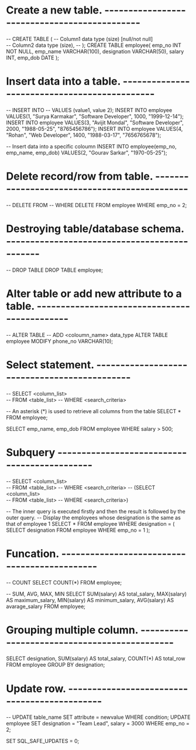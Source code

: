 # Create a new table. ---------------------------------------------
-- CREATE TABLE <tablename>( 
-- Column1 data type (size) [null/not null]  
-- Column2 data type (size),
-- );
CREATE TABLE employee(
emp_no INT NOT NULL,
emp_name VARCHAR(100),
designation VARCHAR(50),
salary INT,
emp_dob DATE
);

# Insert data into a table. ---------------------------------------------
-- INSERT INTO <tablename>
-- VALUES (value1, value 2);
INSERT INTO employee
VALUES(1, "Surya Karmakar", "Software Developer", 1000, "1999-12-14");
INSERT INTO employee
VALUES(3, "Avijit Mondal", "Software Developer", 2000, "1988-05-25", "8765456786");
INSERT INTO employee
VALUES(4, "Rohan", "Web Developer", 1400, "1988-03-17", "7656765678");

-- Insert data into a specific coloumn
INSERT INTO employee(emp_no, emp_name, emp_dob)
VALUES(2, "Gourav Sarkar", "1970-05-25");

# Delete record/row from table. ---------------------------------------------
-- DELETE FROM <tablename> 
-- WHERE <condition> 
DELETE FROM employee 
WHERE emp_no = 2;

# Destroying table/database schema. ---------------------------------------------
-- DROP TABLE <Table Name>
DROP TABLE employee;

# Alter table or add new attribute to a table. ---------------------------------------------
-- ALTER TABLE <tablename>
-- ADD <coloumn_name> data_type
ALTER TABLE employee
MODIFY phone_no VARCHAR(10);

# Select statement. ---------------------------------------------
-- SELECT <column_list>  
-- FROM <table_list> 
-- WHERE <search_criteria> 

-- An asterisk (*) is used to retrieve all columns from the table
SELECT * FROM employee;

SELECT emp_name, emp_dob
FROM employee
WHERE salary > 500;

# Subquery ---------------------------------------------
-- SELECT <column_list>  
-- FROM <table_list> 
-- WHERE <search_criteria>
-- (SELECT <column_list>  
-- FROM <table_list> 
-- WHERE <search_criteria>)

-- The inner query is executed firstly and then the result is followed by the outer query.
-- Display the employees whose designation is the same as that of employee 1 
SELECT * FROM employee
WHERE designation = (
SELECT designation FROM employee
WHERE emp_no = 1
);

# Funcation. ---------------------------------------------
-- COUNT
SELECT COUNT(*)
FROM employee;

-- SUM, AVG, MAX, MIN
SELECT SUM(salary) AS total_salary,
MAX(salary) AS maximum_salary,
MIN(salary) AS minimum_salary,
AVG(salary) AS avarage_salary
FROM employee;

# Grouping multiple column. ---------------------------------------------
SELECT designation, SUM(salary) AS total_salary, COUNT(*) AS total_row
FROM employee
GROUP BY designation;

# Update row. ---------------------------------------------
-- UPDATE table_name SET attribute = newvalue WHERE condition; 
UPDATE employee 
SET designation = "Team Lead", salary = 3000
WHERE emp_no = 2;

SET SQL_SAFE_UPDATES = 0;
